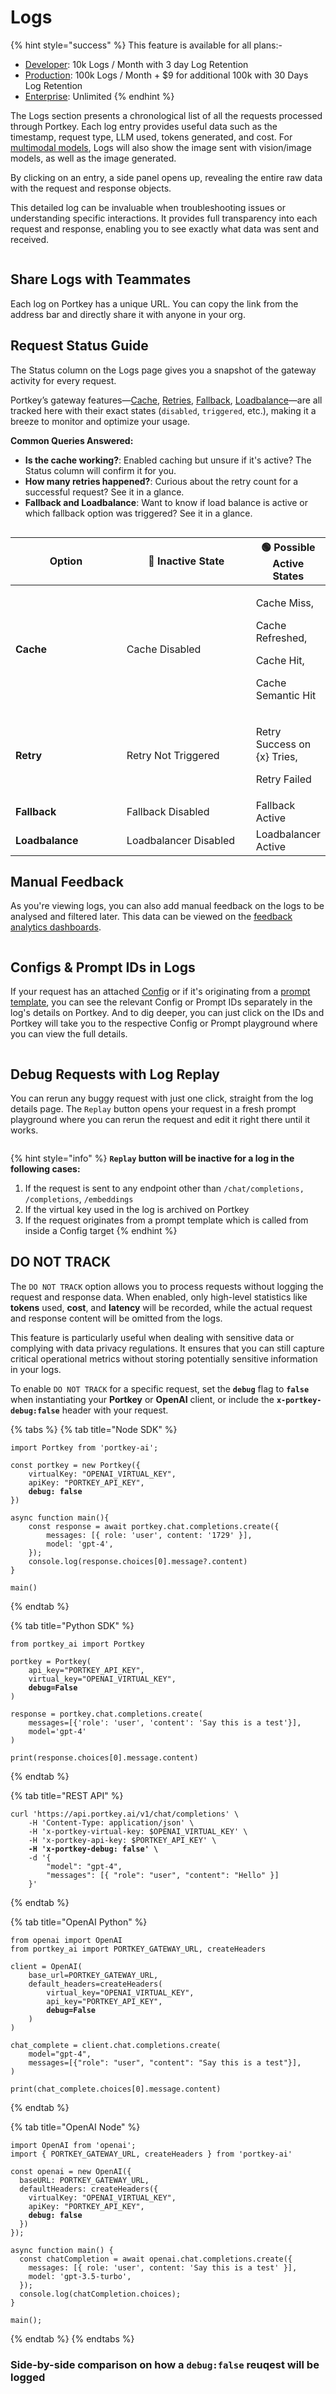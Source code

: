 # Logs

{% hint style="success" %}
This feature is available for all plans:-

* [Developer](https://app.portkey.ai/): 10k Logs / Month with 3 day Log Retention
* [Production](https://app.portkey.ai/): 100k Logs / Month + $9 for additional 100k  with 30 Days Log Retention
* [Enterprise](https://portkey.ai/docs/product/enterprise-offering): Unlimited
{% endhint %}

The Logs section presents a chronological list of all the requests processed through Portkey. Each log entry provides useful data such as the timestamp, request type, LLM used, tokens generated, and cost. For [multimodal models](../ai-gateway-streamline-llm-integrations/multimodal-capabilities/), Logs will also show the image sent with vision/image models, as well as the image generated.

By clicking on an entry, a side panel opens up, revealing the entire raw data with the request and response objects.

This detailed log can be invaluable when troubleshooting issues or understanding specific interactions. It provides full transparency into each request and response, enabling you to see exactly what data was sent and received.

<figure><img src="../../.gitbook/assets/image (11).png" alt=""><figcaption></figcaption></figure>

## Share Logs with Teammates

Each log on Portkey has a unique URL. You can copy the link from the address bar and directly share it with anyone in your org.

## Request Status Guide

The Status column on the Logs page gives you a snapshot of the gateway activity for every request.

Portkey’s gateway features—[Cache](broken-reference), [Retries](broken-reference), [Fallback](broken-reference), [Loadbalance](broken-reference)—are all tracked here with their exact states (`disabled`, `triggered`, etc.), making it a breeze to monitor and optimize your usage.

**Common Queries Answered:**

* **Is the cache working?**: Enabled caching but unsure if it's active? The Status column will confirm it for you.
* **How many retries happened?**: Curious about the retry count for a successful request? See it in a glance.
* **Fallback and Loadbalance**: Want to know if load balance is active or which fallback option was triggered? See it in a glance.

<figure><img src="../../.gitbook/assets/image (12).png" alt=""><figcaption></figcaption></figure>

<table><thead><tr><th width="195">Option</th><th width="238">🔴 Inactive State</th><th>🟢 Possible Active States</th></tr></thead><tbody><tr><td><strong>Cache</strong></td><td>Cache Disabled</td><td><p>Cache Miss,</p><p>Cache Refreshed,</p><p>Cache Hit,</p><p>Cache Semantic Hit</p></td></tr><tr><td><strong>Retry</strong></td><td>Retry Not Triggered</td><td><p>Retry Success on {x} Tries,</p><p>Retry Failed</p></td></tr><tr><td><strong>Fallback</strong></td><td>Fallback Disabled</td><td>Fallback Active</td></tr><tr><td><strong>Loadbalance</strong></td><td>Loadbalancer Disabled</td><td>Loadbalancer Active</td></tr></tbody></table>

## Manual Feedback

As you're viewing logs, you can also add manual feedback on the logs to be analysed and filtered later. This data can be viewed on the [feedback analytics dashboards](analytics.md#feedback).

<figure><img src="../../.gitbook/assets/image (13).png" alt=""><figcaption></figcaption></figure>

## Configs & Prompt IDs in Logs

If your request has an attached [Config](../ai-gateway-streamline-llm-integrations/configs.md) or if it's originating from a [prompt template](../prompt-library.md), you can see the relevant Config or Prompt IDs separately in the log's details on Portkey. And to dig deeper, you can just click on the IDs and Portkey will take you to the respective Config or Prompt playground where you can view the full details.

<div align="left">

<figure><img src="../../.gitbook/assets/config-prompt-in-logs.png" alt=""><figcaption></figcaption></figure>

</div>

## Debug Requests with Log Replay

You can rerun any buggy request with just one click, straight from the log details page. The `Replay` button opens your request in a fresh prompt playground where you can rerun the request and edit it right there until it works.

<div align="left">

<figure><img src="../../.gitbook/assets/log-replay.png" alt=""><figcaption></figcaption></figure>

</div>

{% hint style="info" %}
**`Replay` button will be inactive for a log in the following cases:**

1. If the request is sent to any endpoint other than `/chat/completions,` `/completions`, `/embeddings`
2. If the virtual key used in the log is archived on Portkey
3. If the request originates from a prompt template which is called from inside a Config target
{% endhint %}

## DO NOT TRACK

The `DO NOT TRACK` option allows you to process requests without logging the request and response data. When enabled, only high-level statistics like **tokens** used, **cost**, and **latency** will be recorded, while the actual request and response content will be omitted from the logs.

This feature is particularly useful when dealing with sensitive data or complying with data privacy regulations. It ensures that you can still capture critical operational metrics without storing potentially sensitive information in your logs.

To enable `DO NOT TRACK` for a specific request, set the **`debug`** flag to **`false`** when instantiating your **Portkey** or **OpenAI** client, or include the **`x-portkey-debug:false`** header with your request.

{% tabs %}
{% tab title="Node SDK" %}
<pre class="language-typescript"><code class="lang-typescript">import Portkey from 'portkey-ai';

const portkey = new Portkey({
    virtualKey: "OPENAI_VIRTUAL_KEY",
    apiKey: "PORTKEY_API_KEY",
<strong>    debug: false
</strong>})

async function main(){
    const response = await portkey.chat.completions.create({
        messages: [{ role: 'user', content: '1729' }],
        model: 'gpt-4',
    });
    console.log(response.choices[0].message?.content)
}

main()
</code></pre>
{% endtab %}

{% tab title="Python SDK" %}
<pre class="language-python"><code class="lang-python">from portkey_ai import Portkey

portkey = Portkey(
    api_key="PORTKEY_API_KEY",  
    virtual_key="OPENAI_VIRTUAL_KEY",
<strong>    debug=False
</strong>)

response = portkey.chat.completions.create(
    messages=[{'role': 'user', 'content': 'Say this is a test'}],
    model='gpt-4'
)

print(response.choices[0].message.content)
</code></pre>
{% endtab %}

{% tab title="REST API" %}
<pre class="language-bash"><code class="lang-bash">curl 'https://api.portkey.ai/v1/chat/completions' \
    -H 'Content-Type: application/json' \
    -H 'x-portkey-virtual-key: $OPENAI_VIRTUAL_KEY' \
    -H 'x-portkey-api-key: $PORTKEY_API_KEY' \
<strong>    -H 'x-portkey-debug: false' \
</strong>    -d '{ 
        "model": "gpt-4",  
        "messages": [{ "role": "user", "content": "Hello" }] 
    }'
</code></pre>
{% endtab %}

{% tab title="OpenAI Python" %}
<pre class="language-python"><code class="lang-python">from openai import OpenAI
from portkey_ai import PORTKEY_GATEWAY_URL, createHeaders

client = OpenAI(
    base_url=PORTKEY_GATEWAY_URL,
    default_headers=createHeaders(
        virtual_key="OPENAI_VIRTUAL_KEY",
        api_key="PORTKEY_API_KEY",
<strong>        debug=False
</strong>    )
)

chat_complete = client.chat.completions.create(
    model="gpt-4",
    messages=[{"role": "user", "content": "Say this is a test"}],
)

print(chat_complete.choices[0].message.content)
</code></pre>
{% endtab %}

{% tab title="OpenAI Node" %}
<pre class="language-typescript"><code class="lang-typescript">import OpenAI from 'openai';
import { PORTKEY_GATEWAY_URL, createHeaders } from 'portkey-ai'

const openai = new OpenAI({
  baseURL: PORTKEY_GATEWAY_URL,
  defaultHeaders: createHeaders({
    virtualKey: "OPENAI_VIRTUAL_KEY",
    apiKey: "PORTKEY_API_KEY",
<strong>    debug: false
</strong>  })
});

async function main() {
  const chatCompletion = await openai.chat.completions.create({
    messages: [{ role: 'user', content: 'Say this is a test' }],
    model: 'gpt-3.5-turbo',
  });
  console.log(chatCompletion.choices);
}

main();
</code></pre>
{% endtab %}
{% endtabs %}

### Side-by-side comparison on how a `debug:false` reuqest will be logged

<figure><img src="../../.gitbook/assets/debug.png" alt=""><figcaption></figcaption></figure>

